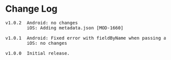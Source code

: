 # Change Log
<pre>
v1.0.2  Android: no changes
        iOS: Adding metadata.json [MOD-1660]

v1.0.1  Android: Fixed error with fieldByName when passing a return type [MOD-1453]
        iOS: no changes

v1.0.0  Initial release.
